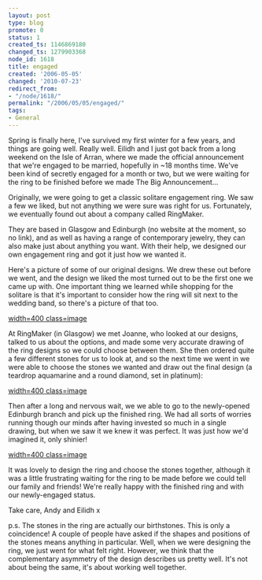 ```yaml
---
layout: post
type: blog
promote: 0
status: 1
created_ts: 1146869180
changed_ts: 1279903368
node_id: 1618
title: engaged
created: '2006-05-05'
changed: '2010-07-23'
redirect_from:
- "/node/1618/"
permalink: "/2006/05/05/engaged/"
tags:
- General
---
```

Spring is finally here, I've survived my first winter for a few years, and things are going well.  Really well.  Eilidh and I just got back from a long weekend on the Isle of Arran, where we made the official announcement that we're engaged to be married, hopefully in ~18 months time.  We've been kind of secretly engaged for a month or two, but we were waiting for the ring to be finished before we made The Big Announcement...
<!--break-->
Originally, we were going to get a classic solitare engagement ring.  We saw a few we liked, but not anything we were sure was right for us.  Fortunately, we eventually found out about a company called RingMaker.

They are based in Glasgow and Edinburgh (no website at the moment, so no link), and as well as having a range of contemporary jewelry, they can also make just about anything you want. With their help, we designed our own engagement ring and got it just how we wanted it.

Here's a picture of some of our original designs.  We drew these out before we went, and the design we liked the most turned out to be the first one we came up with.  One important thing we learned while shopping for the solitare is that it's important to consider how the ring will sit next to the wedding band, so there's a picture of that too.

[width=400 class=image](image:1614)

At RingMaker (in Glasgow) we met Joanne, who looked at our designs, talked to us about the options, and made some very accurate drawing of the ring designs so we could choose between them.  She then ordered quite a few different stones for us to look at, and so the next time we went in we were able to choose the stones we wanted and draw out the final design (a teardrop aquamarine and a round diamond, set in platinum):

[width=400 class=image](image:1615)

Then after a long and nervous wait, we we able to go to the newly-opened Edinburgh branch and pick up the finished ring.  We had all sorts of worries running though our minds after having invested so much in a single drawing, but when we saw it we knew it was perfect.  It was just how we'd imagined it, only shinier!

[width=400 class=image](image:1616)

It was lovely to design the ring and choose the stones together, although it was a little frustrating waiting for the ring to be made before we could tell our family and friends!  We're really happy with the finished ring and with our newly-engaged status.

Take care,
Andy and Eilidh x

p.s. The stones in the ring are actually our birthstones.  This is only a coincidence! A couple of people have asked if the shapes and positions of the stones means anything in particular.  Well, when we were designing the ring, we just went for what felt right.  However, we think that the complementary asymmetry of the design describes us pretty well.  It's not about being the same, it's about working well together.
